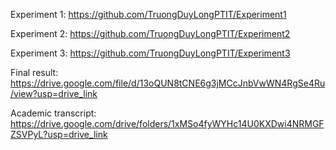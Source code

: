 Experiment 1: https://github.com/TruongDuyLongPTIT/Experiment1

Experiment 2: https://github.com/TruongDuyLongPTIT/Experiment2

Experiment 3: https://github.com/TruongDuyLongPTIT/Experiment3


Final result: https://drive.google.com/file/d/13oQUN8tCNE6g3jMCcJnbVwWN4RgSe4Ru/view?usp=drive_link

Academic transcript: https://drive.google.com/drive/folders/1xMSo4fyWYHc14U0KXDwi4NRMGFZSVPyL?usp=drive_link
